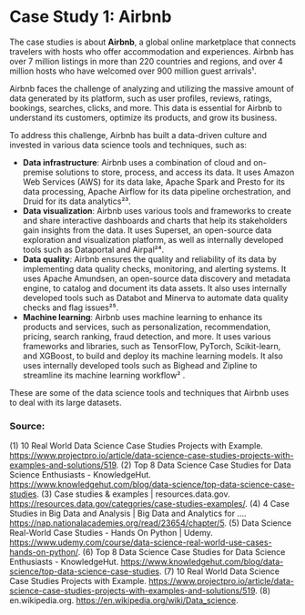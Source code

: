 # Case Study 1: Airbnb
The case studies is about **Airbnb**, a global online marketplace that connects travelers with hosts who offer accommodation and experiences. Airbnb has over 7 million listings in more than 220 countries and regions, and over 4 million hosts who have welcomed over 900 million guest arrivals¹.

Airbnb faces the challenge of analyzing and utilizing the massive amount of data generated by its platform, such as user profiles, reviews, ratings, bookings, searches, clicks, and more. This data is essential for Airbnb to understand its customers, optimize its products, and grow its business.

To address this challenge, Airbnb has built a data-driven culture and invested in various data science tools and techniques, such as:

- **Data infrastructure**: Airbnb uses a combination of cloud and on-premise solutions to store, process, and access its data. It uses Amazon Web Services (AWS) for its data lake, Apache Spark and Presto for its data processing, Apache Airflow for its data pipeline orchestration, and Druid for its data analytics²³.
- **Data visualization**: Airbnb uses various tools and frameworks to create and share interactive dashboards and charts that help its stakeholders gain insights from the data. It uses Superset, an open-source data exploration and visualization platform, as well as internally developed tools such as Dataportal and Airpal²⁴.
- **Data quality**: Airbnb ensures the quality and reliability of its data by implementing data quality checks, monitoring, and alerting systems. It uses Apache Amundsen, an open-source data discovery and metadata engine, to catalog and document its data assets. It also uses internally developed tools such as Databot and Minerva to automate data quality checks and flag issues²⁵.
- **Machine learning**: Airbnb uses machine learning to enhance its products and services, such as personalization, recommendation, pricing, search ranking, fraud detection, and more. It uses various frameworks and libraries, such as TensorFlow, PyTorch, Scikit-learn, and XGBoost, to build and deploy its machine learning models. It also uses internally developed tools such as Bighead and Zipline to streamline its machine learning workflow² .

These are some of the data science tools and techniques that Airbnb uses to deal with its large datasets.
### Source: 
(1) 10 Real World Data Science Case Studies Projects with Example. https://www.projectpro.io/article/data-science-case-studies-projects-with-examples-and-solutions/519.
(2) Top 8 Data Science Case Studies for Data Science Enthusiasts - KnowledgeHut. https://www.knowledgehut.com/blog/data-science/top-data-science-case-studies.
(3) Case studies & examples | resources.data.gov. https://resources.data.gov/categories/case-studies-examples/.
(4) 4 Case Studies in Big Data and Analysis | Big Data and Analytics for .... https://nap.nationalacademies.org/read/23654/chapter/5.
(5) Data Science Real-World Case Studies - Hands On Python | Udemy. https://www.udemy.com/course/data-science-real-world-use-cases-hands-on-python/.
(6) Top 8 Data Science Case Studies for Data Science Enthusiasts - KnowledgeHut. https://www.knowledgehut.com/blog/data-science/top-data-science-case-studies.
(7) 10 Real World Data Science Case Studies Projects with Example. https://www.projectpro.io/article/data-science-case-studies-projects-with-examples-and-solutions/519.
(8) en.wikipedia.org. https://en.wikipedia.org/wiki/Data_science.
